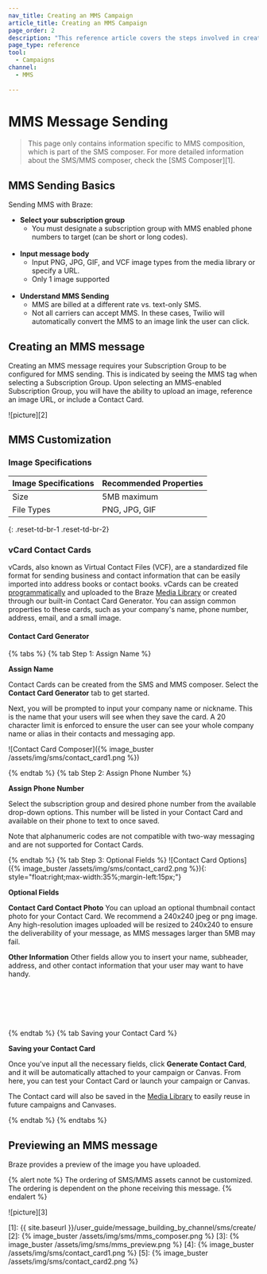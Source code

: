 ```yaml
---
nav_title: Creating an MMS Campaign
article_title: Creating an MMS Campaign
page_order: 2
description: "This reference article covers the steps involved in creating, sending, and previewing an MMS message."
page_type: reference
tool:
  - Campaigns
channel:
  - MMS
  
---
```


# MMS Message Sending

> This page only contains information specific to MMS composition, which is part of the SMS composer. For more detailed information about the SMS/MMS composer, check the [SMS Composer][1].

## MMS Sending Basics

Sending MMS with Braze:
- __Select your subscription group__
  - You must designate a subscription group with MMS enabled phone numbers to target (can be short or long codes).<br><br>
- __Input message body__
  - Input PNG, JPG, GIF, and VCF image types from the media library or specify a URL.
  - Only 1 image supported<br><br>
- __Understand MMS Sending__
  - MMS are billed at a different rate vs. text-only SMS.
  - Not all carriers can accept MMS. In these cases, Twilio will automatically convert the MMS to an image link the user can click.

## Creating an MMS message

Creating an MMS message requires your Subscription Group to be configured for MMS sending. This is indicated by seeing the MMS tag when selecting a Subscription Group. Upon selecting an MMS-enabled Subscription Group, you will have the ability to upload an image, reference an image URL, or include a Contact Card.

![picture][2]

## MMS Customization

### Image Specifications

**Image Specifications** | **Recommended Properties**
--- | ---
Size | 5MB maximum
File Types | PNG, JPG, GIF
{: .reset-td-br-1 .reset-td-br-2}

### vCard Contact Cards 

vCards, also known as Virtual Contact Files (VCF), are a standardized file format for sending business and contact information that can be easily imported into address books or contact books. vCards can be created [programmatically](https://www.twilio.com/blog/send-vcard-twilio-sms) and uploaded to the Braze [Media Library]({{site.baseurl}}/user_guide/engagement_tools/templates_and_media/media_library/#media-library) or created through our built-in Contact Card Generator. You can assign common properties to these cards, such as your company's name, phone number, address, email, and a small image.

#### Contact Card Generator

{% tabs %}
{% tab Step 1: Assign Name %}

__Assign Name__

Contact Cards can be created from the SMS and MMS composer. Select the __Contact Card Generator__ tab to get started.

Next, you will be prompted to input your company name or nickname. This is the name that your users will see when they save the card. A 20 character limit is enforced to ensure the user can see your whole company name or alias in their contacts and messaging app. 

![Contact Card Composer]({% image_buster /assets/img/sms/contact_card1.png %})

{% endtab %}
{% tab Step 2: Assign Phone Number %}

__Assign Phone Number__

Select the subscription group and desired phone number from the available drop-down options. This number will be listed in your Contact Card and available on their phone to text to once saved.

Note that alphanumeric codes are not compatible with two-way messaging and are not supported for Contact Cards.

{% endtab %}
{% tab Step 3: Optional Fields %}
![Contact Card Options]({% image_buster /assets/img/sms/contact_card2.png %}){: style="float:right;max-width:35%;margin-left:15px;"}

__Optional Fields__

__Contact Card Contact Photo__
You can upload an optional thumbnail contact photo for your Contact Card. We recommend a 240x240 jpeg or png image. Any high-resolution images uploaded will be resized to 240x240 to ensure the deliverability of your message, as MMS messages larger than 5MB may fail.

__Other Information__
Other fields allow you to insert your name, subheader, address, and other contact information that your user may want to have handy. 
<br><br><br><br><br><br><br>
{% endtab %}
{% tab Saving your Contact Card %}

__Saving your Contact Card__

Once you've input all the necessary fields, click __Generate Contact Card__, and it will be automatically attached to your campaign or Canvas. From here, you can test your Contact Card or launch your campaign or Canvas.

The Contact card will also be saved in the [Media Library]({{site.baseurl}}/user_guide/engagement_tools/templates_and_media/media_library/#media-library) to easily reuse in future campaigns and Canvases.

{% endtab %}
{% endtabs %}

## Previewing an MMS message

Braze provides a preview of the image you have uploaded. 

{% alert note %}
The ordering of SMS/MMS assets cannot be customized. The ordering is dependent on the phone receiving this message.
{% endalert %}

![picture][3]


[1]: {{ site.baseurl }}/user_guide/message_building_by_channel/sms/create/
[2]: {% image_buster /assets/img/sms/mms_composer.png %}
[3]: {% image_buster /assets/img/sms/mms_preview.png %}
[4]: {% image_buster /assets/img/sms/contact_card1.png %}
[5]: {% image_buster /assets/img/sms/contact_card2.png %}
